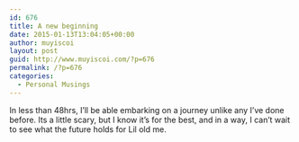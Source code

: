 ```yaml
---
id: 676
title: A new beginning
date: 2015-01-13T13:04:05+00:00
author: muyiscoi
layout: post
guid: http://www.muyiscoi.com/?p=676
permalink: /?p=676
categories:
  - Personal Musings
---
```

In less than 48hrs, I&#8217;ll be able embarking on a journey unlike any I&#8217;ve done before. Its a little scary, but I know it&#8217;s for the best, and in a way, I can&#8217;t wait to see what the future holds for Lil old me.
